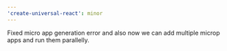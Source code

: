 ```yaml
---
'create-universal-react': minor
---
```


Fixed micro app generation error and also now we can add multiple microp apps and run them parallelly.
